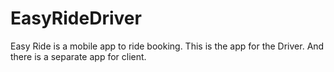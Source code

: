 # EasyRideDriver
Easy Ride is a mobile app to ride booking. This is the app for the Driver. And there is a separate app for client.
